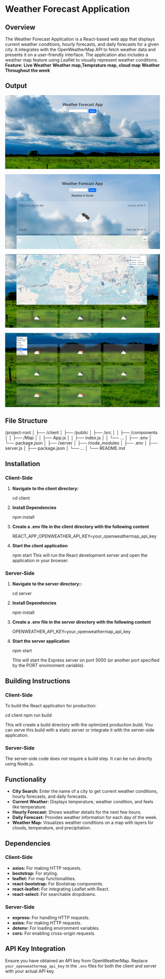 # Weather Forecast Application

## Overview

The Weather Forecast Application is a React-based web app that displays current weather conditions, hourly forecasts, and daily forecasts for a given city. It integrates with the OpenWeatherMap API to fetch weather data and presents it on a user-friendly interface. The application also includes a weather map feature using Leaflet to visually represent weather conditions.
**Feature:**
**Live Weather**
**Weather map,Temprature map, cloud map**
**Weather Throughout the week**

## Output

![Main Page](https://github.com/JoelJoshi2002/Weather-app/blob/main/Project%20pic/Screenshot%202024-07-26%20165532.png)

![Live Weather](https://github.com/JoelJoshi2002/Weather-app/blob/main/Project%20pic/Screenshot%202024-07-26%20165632.png)

![Weather Map](https://github.com/JoelJoshi2002/Weather-app/blob/main/Project%20pic/Screenshot%202024-07-26%20165743.png)

![Weekly Weather](https://github.com/JoelJoshi2002/Weather-app/blob/main/Project%20pic/Screenshot%202024-07-26%20165813.png)


## File Structure

/project-root
│
├── /client
│ ├── /public
│ ├── /src
│ │ ├── /components
│ │ ├── /Map
│ │ ├── App.js
│ │ ├── index.js
│ │ └── ...
│ ├── .env
│ └── package.json
│
├── /server
│ ├── /node_modules
│ ├── .env
│ ├── server.js
│ ├── package.json
│ └── ...
│
└── README.md


## Installation

### Client-Side

1. **Navigate to the client directory:**

   cd client

2. **Install Dependencies**

    npm install

3. **Create a .env file in the client directory with the following content**

    REACT_APP_OPENWEATHER_API_KEY=your_openweathermap_api_key

4. **Start the client application**

   npm start
   This will run the React development server and open the application in your browser.

### Server-Side

1. **Navigate to the server directory::**

   cd server


2. **Install Dependencies**

    npm install

3. **Create a .env file in the server directory with the following content**

    OPENWEATHER_API_KEY=your_openweathermap_api_key


4. **Start the server application**

   npm start
   
   This will start the Express server on port 5000 (or another port specified by the PORT environment variable).

## Building Instructions

### Client-Side

To build the React application for production:

cd client
npm run build

This will create a build directory with the optimized production build. You can serve this build with a static server or integrate it with the server-side application.

### Server-Side

The server-side code does not require a build step. It can be run directly using Node.js.


## Functionality

- **City Search:** Enter the name of a city to get current weather conditions, hourly forecasts, and daily forecasts.
- **Current Weather:** Displays temperature, weather condition, and feels like temperature.
- **Hourly Forecast:** Shows weather details for the next few hours.
- **Daily Forecast:** Provides weather information for each day of the week.
- **Weather Map:** Visualizes weather conditions on a map with layers for clouds, temperature, and precipitation.

## Dependencies

### Client-Side
- **axios:** For making HTTP requests.
- **bootstrap:** For styling.
- **leaflet:** For map functionalities.
- **react-bootstrap:** For Bootstrap components.
- **react-leaflet:** For integrating Leaflet with React.
- **react-select:** For searchable dropdowns.

### Server-Side
- **express:** For handling HTTP requests.
- **axios:** For making HTTP requests.
- **dotenv:** For loading environment variables.
- **cors:** For enabling cross-origin requests.

## API Key Integration

Ensure you have obtained an API key from OpenWeatherMap. Replace `your_openweathermap_api_key` in the `.env` files for both the client and server with your actual API key.

